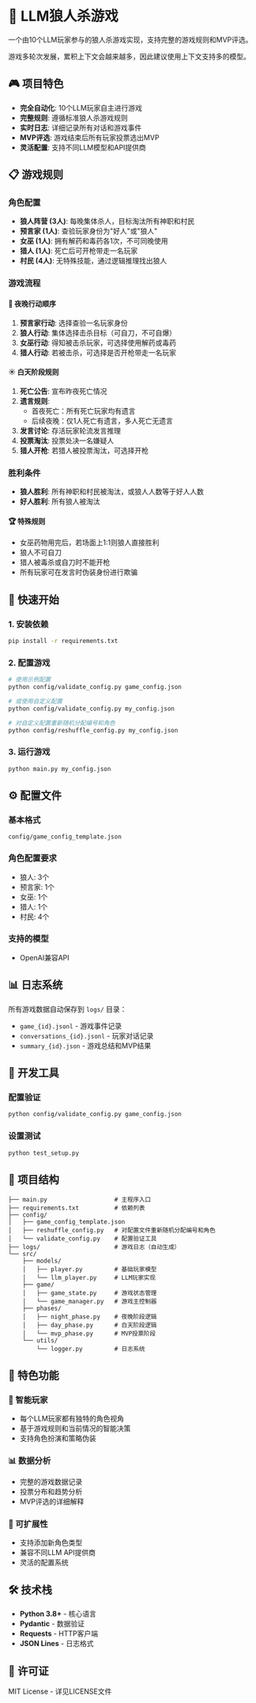 # 🐺 LLM狼人杀游戏

一个由10个LLM玩家参与的狼人杀游戏实现，支持完整的游戏规则和MVP评选。

游戏多轮次发展，累积上下文会越来越多，因此建议使用上下文支持多的模型。

## 🎮 项目特色

- **完全自动化**: 10个LLM玩家自主进行游戏
- **完整规则**: 遵循标准狼人杀游戏规则
- **实时日志**: 详细记录所有对话和游戏事件
- **MVP评选**: 游戏结束后所有玩家投票选出MVP
- **灵活配置**: 支持不同LLM模型和API提供商

## 📋 游戏规则

### 角色配置
- **狼人阵营 (3人)**: 每晚集体杀人，目标淘汰所有神职和村民
- **预言家 (1人)**: 查验玩家身份为"好人"或"狼人"  
- **女巫 (1人)**: 拥有解药和毒药各1次，不可同晚使用
- **猎人 (1人)**: 死亡后可开枪带走一名玩家
- **村民 (4人)**: 无特殊技能，通过逻辑推理找出狼人

### 游戏流程

#### 🌙 夜晚行动顺序
1. **预言家行动**: 选择查验一名玩家身份
2. **狼人行动**: 集体选择击杀目标（可自刀，不可自爆）
3. **女巫行动**: 得知被击杀玩家，可选择使用解药或毒药
4. **猎人行动**: 若被击杀，可选择是否开枪带走一名玩家

#### ☀️ 白天阶段规则
1. **死亡公告**: 宣布昨夜死亡情况
2. **遗言规则**: 
   - 首夜死亡：所有死亡玩家均有遗言
   - 后续夜晚：仅1人死亡有遗言，多人死亡无遗言
3. **发言讨论**: 存活玩家轮流发言推理
4. **投票淘汰**: 投票处决一名嫌疑人
5. **猎人开枪**: 若猎人被投票淘汰，可选择开枪

### 胜利条件
- **狼人胜利**: 所有神职和村民被淘汰，或狼人人数等于好人人数
- **好人胜利**: 所有狼人被淘汰

#### 🏆 特殊规则
- 女巫药物用完后，若场面上1:1则狼人直接胜利
- 狼人不可自刀
- 猎人被毒杀或自刀时不能开枪
- 所有玩家可在发言时伪装身份进行欺骗

## 🚀 快速开始

### 1. 安装依赖
```bash
pip install -r requirements.txt
```

### 2. 配置游戏
```bash
# 使用示例配置
python config/validate_config.py game_config.json

# 或使用自定义配置
python config/validate_config.py my_config.json

# 对自定义配置重新随机分配编号和角色
python config/reshuffle_config.py my_config.json
```

### 3. 运行游戏
```bash
python main.py my_config.json
```

## ⚙️ 配置文件

### 基本格式
```
config/game_config_template.json
```

### 角色配置要求
- 狼人: 3个
- 预言家: 1个 
- 女巫: 1个
- 猎人: 1个
- 村民: 4个

### 支持的模型
- OpenAI兼容API

## 📊 日志系统

所有游戏数据自动保存到 `logs/` 目录：

- `game_{id}.jsonl` - 游戏事件记录
- `conversations_{id}.jsonl` - 玩家对话记录 
- `summary_{id}.json` - 游戏总结和MVP结果

## 🔧 开发工具

### 配置验证
```bash
python config/validate_config.py game_config.json
```

### 设置测试
```bash
python test_setup.py
```

## 📁 项目结构

```
├── main.py                   # 主程序入口
├── requirements.txt          # 依赖列表
├── config/
│   ├── game_config_template.json
│   ├── reshuffle_config.py   # 对配置文件重新随机分配编号和角色
│   └── validate_config.py    # 配置验证工具
├── logs/                     # 游戏日志（自动生成）
└── src/
    ├── models/
    │   ├── player.py         # 基础玩家模型
    │   └── llm_player.py     # LLM玩家实现
    ├── game/
    │   ├── game_state.py     # 游戏状态管理
    │   └── game_manager.py   # 游戏主控制器
    ├── phases/
    │   ├── night_phase.py    # 夜晚阶段逻辑
    │   ├── day_phase.py      # 白天阶段逻辑
    │   └── mvp_phase.py      # MVP投票阶段
    └── utils/
        └── logger.py         # 日志系统
```

## 🎯 特色功能

### 🤖 智能玩家
- 每个LLM玩家都有独特的角色视角
- 基于游戏规则和当前情况的智能决策
- 支持角色扮演和策略伪装

### 📊 数据分析
- 完整的游戏数据记录
- 投票分布和趋势分析
- MVP评选的详细解释

### 🔄 可扩展性
- 支持添加新角色类型
- 兼容不同LLM API提供商
- 灵活的配置系统

## 🛠️ 技术栈

- **Python 3.8+** - 核心语言
- **Pydantic** - 数据验证
- **Requests** - HTTP客户端
- **JSON Lines** - 日志格式

## 📄 许可证

MIT License - 详见LICENSE文件